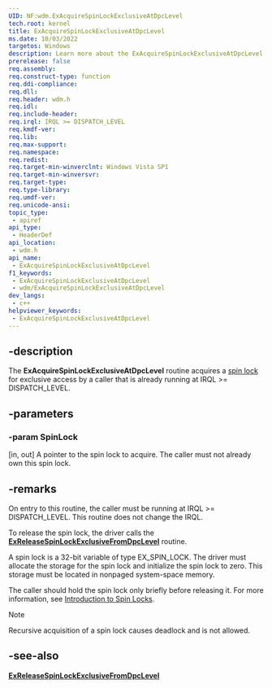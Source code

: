 ```yaml
---
UID: NF:wdm.ExAcquireSpinLockExclusiveAtDpcLevel
tech.root: kernel
title: ExAcquireSpinLockExclusiveAtDpcLevel
ms.date: 10/03/2022
targetos: Windows
description: Learn more about the ExAcquireSpinLockExclusiveAtDpcLevel routine.
prerelease: false
req.assembly: 
req.construct-type: function
req.ddi-compliance: 
req.dll: 
req.header: wdm.h
req.idl: 
req.include-header: 
req.irql: IRQL >= DISPATCH_LEVEL
req.kmdf-ver: 
req.lib: 
req.max-support: 
req.namespace: 
req.redist: 
req.target-min-winverclnt: Windows Vista SP1
req.target-min-winversvr: 
req.target-type: 
req.type-library: 
req.umdf-ver: 
req.unicode-ansi: 
topic_type:
 - apiref
api_type:
 - HeaderDef
api_location:
 - wdm.h
api_name:
 - ExAcquireSpinLockExclusiveAtDpcLevel
f1_keywords:
 - ExAcquireSpinLockExclusiveAtDpcLevel
 - wdm/ExAcquireSpinLockExclusiveAtDpcLevel
dev_langs:
 - c++
helpviewer_keywords:
 - ExAcquireSpinLockExclusiveAtDpcLevel
---
```


## -description

The **ExAcquireSpinLockExclusiveAtDpcLevel** routine acquires a [spin lock](/windows-hardware/drivers/kernel/introduction-to-spin-locks) for exclusive access by a caller that is already running at IRQL \>= DISPATCH\_LEVEL.

## -parameters

### -param SpinLock

[in, out] A pointer to the spin lock to acquire. The caller must not already own this spin lock.

## -remarks

On entry to this routine, the caller must be running at IRQL \>= DISPATCH\_LEVEL. This routine does not change the IRQL.

To release the spin lock, the driver calls the [**ExReleaseSpinLockExclusiveFromDpcLevel**](nf-wdm-exreleasespinlockexclusivefromdpclevel.md) routine.

A spin lock is a 32-bit variable of type EX\_SPIN\_LOCK. The driver must allocate the storage for the spin lock and initialize the spin lock to zero. This storage must be located in nonpaged system-space memory.

The caller should hold the spin lock only briefly before releasing it. For more information, see [Introduction to Spin Locks](/windows-hardware/drivers/kernel/introduction-to-spin-locks).

> [!NOTE]
> Recursive acquisition of a spin lock causes deadlock and is not allowed.

## -see-also

[**ExReleaseSpinLockExclusiveFromDpcLevel**](nf-wdm-exreleasespinlockexclusivefromdpclevel.md)
